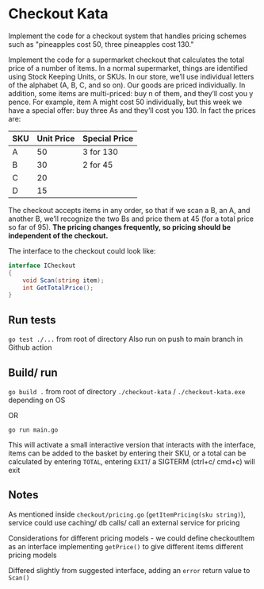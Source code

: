 # Checkout Kata

Implement the code for a checkout system that handles pricing schemes such as "pineapples cost 50, three pineapples cost 130."

Implement the code for a supermarket checkout that calculates the total price of a number of items. In a normal supermarket, things are identified using Stock Keeping Units, or SKUs. In our store, we’ll use individual letters of the alphabet (A, B, C, and so on). Our goods are priced individually. In addition, some items are multi-priced: buy n of them, and they’ll cost you y pence. For example, item A might cost 50 individually, but this week we have a special offer: buy three As and they’ll cost you 130. In fact the prices are:

| SKU  | Unit Price | Special Price |
| ---- | ---------- | ------------- |
| A    | 50         | 3 for 130     |
| B    | 30         | 2 for 45      |
| C    | 20         |               |
| D    | 15         |               |

The checkout accepts items in any order, so that if we scan a B, an A, and another B, we’ll recognize the two Bs and price them at 45 (for a total price so far of 95). **The pricing changes frequently, so pricing should be independent of the checkout.**

The interface to the checkout could look like:

```cs
interface ICheckout
{
    void Scan(string item);
    int GetTotalPrice();
}
```

## Run tests
`go test ./...` from root of directory 
Also run on push to main branch in Github action

## Build/ run
`go build .` from root of directory
`./checkout-kata` / `./checkout-kata.exe` depending on OS

OR 

`go run main.go`

This will activate a small interactive version that interacts with the interface,
items can be added to the basket by entering their SKU, or a total can be calculated
by entering `TOTAL`, entering `EXIT`/ a SIGTERM (ctrl+c/ cmd+c) will exit

## Notes

As mentioned inside `checkout/pricing.go` (`getItemPricing(sku string)`),
service could use caching/ db calls/ call an external service for pricing

Considerations for different pricing models - we could define checkoutItem as an 
interface implementing `getPrice()` to give different items different pricing models

Differed slightly from suggested interface, adding an `error` return value to `Scan()`

